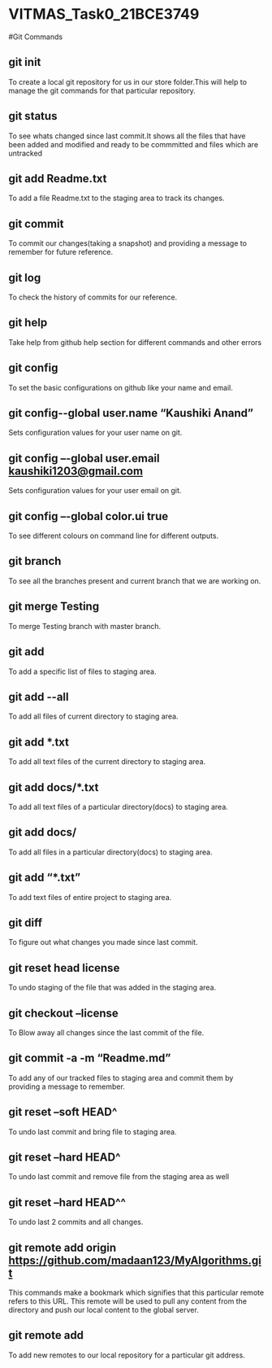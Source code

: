 # VITMAS_Task0_21BCE3749
#Git Commands
## git init
To create a local git repository for us in our store folder.This will help to manage the git commands for that particular repository. 
 
## git status
To see whats changed since last commit.It shows all the files that have been added and modified and ready to be commmitted and files which are untracked 

## git add Readme.txt
To add a file Readme.txt to the staging area to track its changes. 

## git commit
To commit our changes(taking a snapshot) and providing a message to remember for future reference. 

## git log
To check the history of commits for our reference. 

## git help
Take help from github help section for different commands and other errors 

## git config
To set the basic configurations on github like your name and email. 

## git config--global user.name “Kaushiki Anand”
Sets configuration values for your user name on git. 

## git config –-global user.email kaushiki1203@gmail.com
Sets configuration values for your user email on git.

## git config –-global color.ui true
To see different colours on command line for different outputs. 

## git branch
To see all the branches present and current branch that we are working on. 

## git merge Testing
To merge Testing branch with master branch.  
 
## git add
To add a specific list of files to staging area. 
 
 ## git add --all
 To add all files of current directory to staging area. 
 
 ## git add *.txt
 To add all text files of the current directory to staging area. 
 
 ## git add docs/*.txt
 To add all text files of a particular directory(docs) to staging area. 
 
 ## git add docs/
 To add all files in a particular directory(docs) to staging area. 
 
 ## git add “*.txt”
 To add text files of entire project to staging area.
 
 ## git diff
 To figure out what changes you made since last commit. 
 
 ## git reset head license
 To undo staging of the file that was added in the staging area. 
 
 ## git checkout –license
 To Blow away all changes since the last commit of the file.
 
 ## git commit -a -m “Readme.md”
 To add any of our tracked files to staging area and commit them by providing a message to remember. 
 
 ## git reset –soft HEAD^
 To undo last commit and bring file to staging area. 
 
 ## git reset –hard HEAD^
 To undo last commit and remove file from the staging area as well
 
 ## git reset –hard HEAD^^
 To undo last 2 commits and all changes. 
 
 ## git remote add origin https://github.com/madaan123/MyAlgorithms.git
 This commands make a bookmark which signifies that this particular remote refers to this URL. 
This remote will be used to pull any content from the directory and push our local content to the global server. 
 
 ## git remote add <address> 
  To add new remotes to our local repository for a particular git address.
